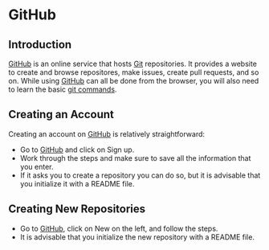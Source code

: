 # GitHub

## Introduction

[GitHub](https://github.com/) is an online service that hosts [Git](git) repositories. It provides a website to create and browse repositores, make issues, create pull requests, and so on. While using [GitHub](https://github.com/) can all be done from the browser, you will also need to learn the basic [git commands](git).

##  Creating an Account

Creating an account on [GitHub](https://github.com/) is relatively straightforward:

* Go to [GitHub](https://github.com/) and click on Sign up.
* Work through the steps and make sure to save all the information that you enter.
* If it asks you to create a repository you can do so, but it is advisable that you initialize it with a README file.

## Creating New Repositories

* Go to [GitHub](https://github.com/), click on New on the left, and follow the steps.
* It is advisable that you initialize the new repository with a README file.
